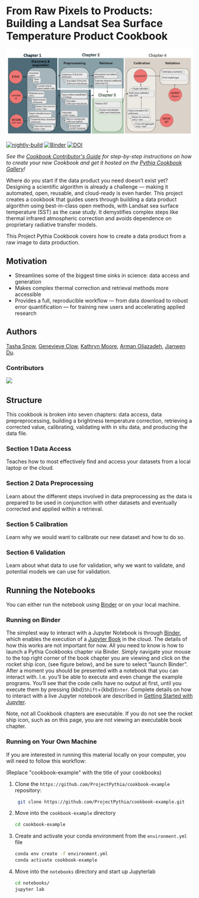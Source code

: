 # From Raw Pixels to Products: Building a Landsat Sea Surface Temperature Product Cookbook

<img src="thumbnails/cookbook_schem_genev.png" alt="thumbnail" width="600"/>

[![nightly-build](https://github.com/ProjectPythia/cookbook-template/actions/workflows/nightly-build.yaml/badge.svg)](https://github.com/ProjectPythia/cookbook-template/actions/workflows/nightly-build.yaml)
[![Binder](https://binder.projectpythia.org/badge_logo.svg)](https://binder.projectpythia.org/v2/gh/ProjectPythia/cookbook-template/main?labpath=notebooks)
[![DOI](https://zenodo.org/badge/475509405.svg)](https://zenodo.org/badge/latestdoi/475509405)

_See the [Cookbook Contributor's Guide](https://projectpythia.org/cookbook-guide) for step-by-step instructions on how to create your new Cookbook and get it hosted on the [Pythia Cookbook Gallery](https://cookbooks.projectpythia.org)!_

Where do you start if the data product you need doesn’t exist yet? Designing a scientific algorithm is already a challenge — making it automated, open, reusable, and cloud-ready is even harder. This project creates a cookbook that guides users through building a data product algorithm using best-in-class open methods, with Landsat sea surface temperature (SST) as the case study. It demystifies complex steps like thermal infrared atmospheric correction and avoids dependence on proprietary radiative transfer models. 

This Project Pythia Cookbook covers how to create a data product from a raw image to data production. 

## Motivation

- Streamlines some of the biggest time sinks in science: data access and generation
- Makes complex thermal correction and retrieval methods more accessible
- Provides a full, reproducible workflow — from data download to robust error quantification — for training new users and accelerating applied research

## Authors

[Tasha Snow](https://github.com/tsnow03), [Genevieve Clow](https://github.com/genna-clow), [Kathryn Moore](https://github.com/kamoore14), [Arman Oliazadeh](https://github.com/Arri2424), [Jianwen Du](https://github.com/Janewendo). 

### Contributors

<a href="https://github.com/ProjectPythia/cookbook-template/graphs/contributors">
  <img src="https://contrib.rocks/image?repo=ProjectPythia/cookbook-template" />
</a>

## Structure

This cookbook is broken into seven chapters: data access, data prepreprocessing, building a brightness temperature correction, retrieving a corrected value, calibrating, validating with in situ data, and producing the data file.

### Section 1 Data Access

Teaches how to most effectively find and access your datasets from a local laptop or the cloud.

### Section 2 Data Preprocessing

Learn about the different steps involved in data preprocessing as the data is prepared to be used in conjunction with other datasets and eventually corrected and applied within a retrieval.

### Section 5 Calibration

Learn why we would want to calibrate our new dataset and how to do so.

### Section 6 Validation

Learn about what data to use for validation, why we want to validate, and potential models we can use for validation.

## Running the Notebooks

You can either run the notebook using [Binder](https://binder.projectpythia.org/) or on your local machine.

### Running on Binder

The simplest way to interact with a Jupyter Notebook is through
[Binder](https://binder.projectpythia.org/), which enables the execution of a
[Jupyter Book](https://jupyterbook.org) in the cloud. The details of how this works are not
important for now. All you need to know is how to launch a Pythia
Cookbooks chapter via Binder. Simply navigate your mouse to
the top right corner of the book chapter you are viewing and click
on the rocket ship icon, (see figure below), and be sure to select
“launch Binder”. After a moment you should be presented with a
notebook that you can interact with. I.e. you’ll be able to execute
and even change the example programs. You’ll see that the code cells
have no output at first, until you execute them by pressing
{kbd}`Shift`\+{kbd}`Enter`. Complete details on how to interact with
a live Jupyter notebook are described in [Getting Started with
Jupyter](https://foundations.projectpythia.org/foundations/getting-started-jupyter).

Note, not all Cookbook chapters are executable. If you do not see
the rocket ship icon, such as on this page, you are not viewing an
executable book chapter.


### Running on Your Own Machine

If you are interested in running this material locally on your computer, you will need to follow this workflow:

(Replace "cookbook-example" with the title of your cookbooks)

1. Clone the `https://github.com/ProjectPythia/cookbook-example` repository:

   ```bash
    git clone https://github.com/ProjectPythia/cookbook-example.git
   ```

1. Move into the `cookbook-example` directory
   ```bash
   cd cookbook-example
   ```
1. Create and activate your conda environment from the `environment.yml` file
   ```bash
   conda env create -f environment.yml
   conda activate cookbook-example
   ```
1. Move into the `notebooks` directory and start up Jupyterlab
   ```bash
   cd notebooks/
   jupyter lab
   ```
